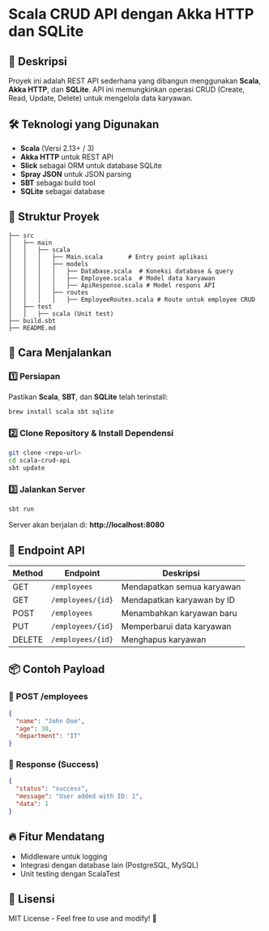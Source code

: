 # Scala CRUD API dengan Akka HTTP dan SQLite

## 📌 Deskripsi
Proyek ini adalah REST API sederhana yang dibangun menggunakan **Scala**, **Akka HTTP**, dan **SQLite**. API ini memungkinkan operasi CRUD (Create, Read, Update, Delete) untuk mengelola data karyawan.

## 🛠 Teknologi yang Digunakan
- **Scala** (Versi 2.13+ / 3)
- **Akka HTTP** untuk REST API
- **Slick** sebagai ORM untuk database SQLite
- **Spray JSON** untuk JSON parsing
- **SBT** sebagai build tool
- **SQLite** sebagai database

## 📂 Struktur Proyek
```
├── src
│   ├── main
│   │   ├── scala
│   │   │   ├── Main.scala       # Entry point aplikasi
│   │   │   ├── models
│   │   │   │   ├── Database.scala  # Koneksi database & query
│   │   │   │   ├── Employee.scala  # Model data karyawan
│   │   │   │   ├── ApiResponse.scala # Model respons API
│   │   │   ├── routes
│   │   │   │   ├── EmployeeRoutes.scala # Route untuk employee CRUD
│   ├── test
│   │   ├── scala (Unit test)
├── build.sbt
├── README.md
```

## 🚀 Cara Menjalankan
### 1️⃣ Persiapan
Pastikan **Scala**, **SBT**, dan **SQLite** telah terinstall:

```sh
brew install scala sbt sqlite
```

### 2️⃣ Clone Repository & Install Dependensi
```sh
git clone <repo-url>
cd scala-crud-api
sbt update
```

### 3️⃣ Jalankan Server
```sh
sbt run
```
Server akan berjalan di: **http://localhost:8080**

## 📌 Endpoint API
| Method | Endpoint           | Deskripsi                  |
|--------|-------------------|----------------------------|
| GET    | `/employees`       | Mendapatkan semua karyawan |
| GET    | `/employees/{id}`  | Mendapatkan karyawan by ID |
| POST   | `/employees`       | Menambahkan karyawan baru  |
| PUT    | `/employees/{id}`  | Memperbarui data karyawan  |
| DELETE | `/employees/{id}`  | Menghapus karyawan         |

## 📦 Contoh Payload
### 🔹 **POST /employees**
```json
{
  "name": "John Doe",
  "age": 30,
  "department": "IT"
}
```

### 🔹 **Response (Success)**
```json
{
  "status": "success",
  "message": "User added with ID: 1",
  "data": 1
}
```

## 🔥 Fitur Mendatang
- Middleware untuk logging
- Integrasi dengan database lain (PostgreSQL, MySQL)
- Unit testing dengan ScalaTest

## 📜 Lisensi
MIT License - Feel free to use and modify! 🚀

